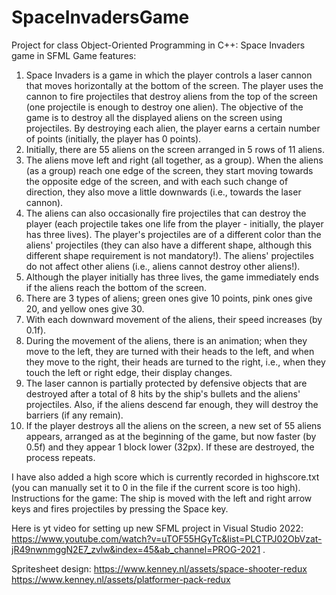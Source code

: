# SpaceInvadersGame

Project for class Object-Oriented Programming in C++: Space Invaders game in SFML
Game features:

1. Space Invaders is a game in which the player controls a laser cannon that moves horizontally at the bottom of the screen. The player uses the cannon to fire projectiles that destroy aliens from the top of the screen (one projectile is enough to destroy one alien). The objective of the game is to destroy all the displayed aliens on the screen using projectiles. By destroying each alien, the player earns a certain number of points (initially, the player has 0 points).
2. Initially, there are 55 aliens on the screen arranged in 5 rows of 11 aliens.
3. The aliens move left and right (all together, as a group). When the aliens (as a group) reach one edge of the screen, they start moving towards the opposite edge of the screen, and with each such change of direction, they also move a little downwards (i.e., towards the laser cannon).
4. The aliens can also occasionally fire projectiles that can destroy the player (each projectile takes one life from the player - initially, the player has three lives). The player's projectiles are of a different color than the aliens' projectiles (they can also have a different shape, although this different shape requirement is not mandatory!). The aliens' projectiles do not affect other aliens (i.e., aliens cannot destroy other aliens!).
5. Although the player initially has three lives, the game immediately ends if the aliens reach the bottom of the screen.
6. There are 3 types of aliens; green ones give 10 points, pink ones give 20, and yellow ones give 30.
7. With each downward movement of the aliens, their speed increases (by 0.1f).
8. During the movement of the aliens, there is an animation; when they move to the left, they are turned with their heads to the left, and when they move to the right, their heads are turned to the right, i.e., when they touch the left or right edge, their display changes.
9. The laser cannon is partially protected by defensive objects that are destroyed after a total of 8 hits by the ship's bullets and the aliens' projectiles. Also, if the aliens descend far enough, they will destroy the barriers (if any remain).
10. If the player destroys all the aliens on the screen, a new set of 55 aliens appears, arranged as at the beginning of the game, but now faster (by 0.5f) and they appear 1 block lower (32px). If these are destroyed, the process repeats.

I have also added a high score which is currently recorded in highscore.txt (you can manually set it to 0 in the file if the current score is too high).
Instructions for the game: The ship is moved with the left and right arrow keys and fires projectiles by pressing the Space key.

Here is yt video for setting up new SFML project in Visual Studio 2022: https://www.youtube.com/watch?v=uTOF55HGyTc&list=PLCTPJ02ObVzat-jR49nwnmggN2E7_zvlw&index=45&ab_channel=PROG-2021 .

Spritesheet design: https://www.kenney.nl/assets/space-shooter-redux
https://www.kenney.nl/assets/platformer-pack-redux
